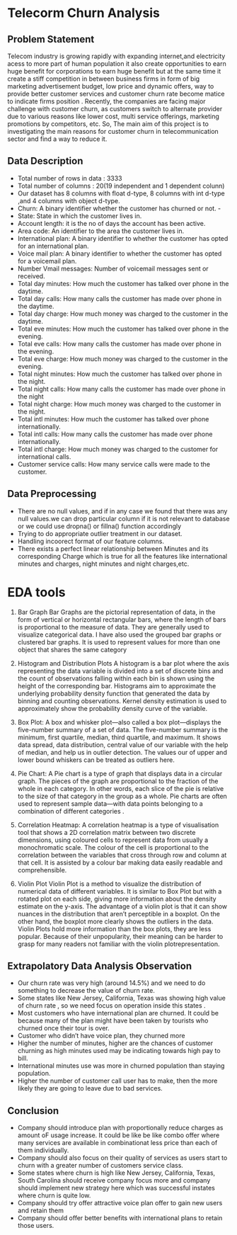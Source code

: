 # Telecorm Churn Analysis

## Problem Statement

Telecom industry is growing rapidly with expanding internet,and electricity acess to more part of human population it also create opportunities to earn huge benefit for corporations to earn huge benefit but at the same time it create a stiff competition in between business firms in form of big marketing advertisement budget, low price and dynamic offers, way to provide better customer services and customer churn rate become matice to indicate firms position .
Recently, the companies are facing major challenge with customer churn, as customers switch to alternate provider due to various reasons like lower cost, multi service offerings, marketing promotions by competitors, etc.
So, The main aim of this project is to investigating the main reasons for customer churn in telecommunication sector and find a way to reduce it.

## Data Description 

- Total number of rows in data : 3333
- Total number of columns : 20(19 independent and 1 dependent colunn)
- Our dataset has 8 columns with float d-type, 8 columns with int d-type ,and 4 columns with object d-type.
- Churn: A binary identifier whether the customer has churned or not. -
- State: State in which the customer lives in.
- Account length: it is the no of days the account has been active.
- Area code: An identifier to the area the customer lives in.
- International plan: A binary identifier to whether the customer has opted for an international plan.
- Voice mail plan: A binary identifier to whether the customer has opted for a voicemail plan.
- Number Vmail messages: Number of voicemail messages sent or received.
- Total day minutes: How much the customer has talked over phone in the daytime.
- Total day calls: How many calls the customer has made over phone in the daytime.
- Total day charge: How much money was charged to the customer in the daytime.
- Total eve minutes: How much the customer has talked over phone in the evening.
- Total eve calls: How many calls the customer has made over phone in the evening.
- Total eve charge: How much money was charged to the customer in the evening.
- Total night minutes: How much the customer has talked over phone in the night.
- Total night calls: How many calls the customer has made over phone in the night
- Total night charge: How much money was charged to the customer in the night.
- Total intl minutes: How much the customer has talked over phone internationally.
- Total intl calls: How many calls the customer has made over phone internationally.
- Total intl charge: How much money was charged to the customer for international calls.
- Customer service calls: How many service calls were made to the customer.

## Data Preprocessing

- There are no null values, and if in any case we found that there was any null values.we can drop particular column if it is not relevant to database or we could use dropna() or fillna() function accordingly
- Trying to do appropriate outlier treatment in our dataset.
- Handling incoorect format of our feature columns. 
- There exists a perfect linear relationship between Minutes and its corresponding Charge which is true for all the features like international minutes and charges, night minutes and night charges,etc.

# EDA tools 

1. Bar Graph
Bar Graphs are the pictorial representation of data, in the form of vertical or horizontal rectangular bars, where the length of bars is
proportional to the measure of data. They are generally used to visualize categorical data. I have also used the grouped bar graphs or clustered bar graphs. 
It is used to represent values for more than one object that shares the same category

2. Histogram and Distribution Plots
A histogram is a bar plot where the axis representing the data variable is divided into a set of discrete bins and the count of observations
falling within each bin is shown using the height of the corresponding bar. Histograms aim to approximate the underlying probability density
function that generated the data by binning and counting observations. Kernel density estimation is used to approximately show the probability
density curve of the variable.

3. Box Plot:
A box and whisker plot—also called a box plot—displays the five-number summary of a set of data. The five-number summary is
the minimum, first quartile, median, third quartile, and maximum. It shows data spread, data distribution, 
central value of our variable with the help of median, and help us in outlier detection. The values our of upper and lower bound
whiskers can be treated as outliers here.

4. Pie Chart:
A Pie chart is a type of graph that displays data in a circular graph. The pieces of the graph are proportional to 
the fraction of the whole in each category. In other words, each slice of the pie is relative to the size of that category in the
group as a whole. Pie charts are often used to represent sample data—with data points belonging
to a combination of different categories .

5. Correlation Heatmap:
A correlation heatmap is a type of visualisation tool that shows a 2D correlation matrix between two discrete dimensions,
using coloured cells to represent data from usually a monochromatic scale. The colour of the cell is proportional to the
correlation between the variables that cross through row and column at that cell. It is assisted by a colour bar making data easily
readable and comprehensible.

6. Violin Plot
Violin Plot is a method to visualize the distribution of numerical data of different variables. It is similar to Box Plot but with
a rotated plot on each side, giving more information about the density estimate on the y-axis. 
The advantage of a violin plot is that it can show nuances in the distribution that aren’t perceptible in a boxplot. On the other
hand, the boxplot more clearly shows the outliers in the data.
Violin Plots hold more information than the box plots, they are less popular. Because of their unpopularity, their
meaning can be harder to grasp for many readers not familiar with the violin plotrepresentation. 

## Extrapolatory Data Analysis Observation

- Our churn rate was very high (around 14.5%) and we need to do something to
decrease the value of churn rate.
- Some states like New Jersey, California, Texas was showing high value of churn
rate , so we need focus on operation inside this states .
-  Most customers who have international plan are churned. It could be because many of the
plan might have been taken by tourists who churned once their tour is over.
- Customer who didn’t have voice plan, they churned more
- Higher the number of minutes, higher are the chances of customer churning as 
high minutes used may be indicating towards high pay to bill.
- International minutes use was more in churned population than staying population.
- Higher the number of customer call user has to make, then the more likely they
are going to leave due to bad services.

## Conclusion

- Company should introduce plan with proportionally reduce charges as amount oF usage increase.
It could be like be like combo offer where many services are available in combinationat 
less price than each of them individually.
- Company should also focus on their quality of services as users start to churn
with a greater number of customers service class. 
- Some states where churn is high like New Jersey, California, Texas, South
Carolina should receive company focus more and company should implement new
strategy here which was successful instates where churn is quite low.
- Company should try offer attractive voice plan offer to gain new users and
retain them
- Company should offer better benefits with international plans to retain those
users.

